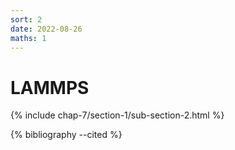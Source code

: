 ```yaml
---
sort: 2
date: 2022-08-26
maths: 1
---
```


# LAMMPS

{% include chap-7/section-1/sub-section-2.html %}

{% bibliography --cited %}

